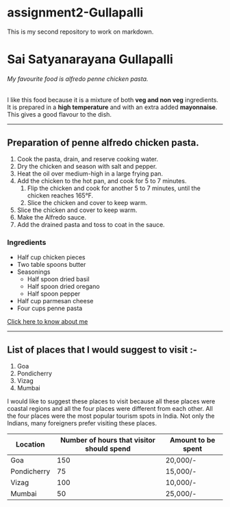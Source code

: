 # assignment2-Gullapalli
This is my second repository to work on markdown.

# Sai Satyanarayana Gullapalli
###### My favourite food is alfredo penne chicken pasta.

I like this food because it is a mixture of both **veg and non veg** ingredients. It is prepared in a **high temperature** and with an extra added **mayonnaise**. This gives a good flavour to the dish.

----

## Preparation of penne alfredo chicken pasta.
1. Cook the pasta, drain, and reserve cooking water.
1. Dry the chicken and season with salt and pepper.
1. Heat the oil over medium-high in a large frying pan.
1. Add the chicken to the hot pan, and cook for 5 to 7 minutes.
    1. Flip the chicken and cook for another 5 to 7 minutes, until the chicken reaches 165°F.
    2. Slice the chicken and cover to keep warm.
1. Slice the chicken and cover to keep warm.
1. Make the Alfredo sauce.
1. Add the drained pasta and toss to coat in the sauce.

### Ingredients
* Half cup chicken pieces
* Two table spoons butter
* Seasonings
    * Half spoon dried basil
    * Half spoon dried oregano
    * Half spoon pepper
* Half cup parmesan cheese
* Four cups penne pasta

[Click here to know about me](AboutMe.md)

----

## List of places that I would suggest to visit :-
1. Goa
1. Pondicherry
1. Vizag
1. Mumbai

I would like to suggest these places to visit because all these places were coastal regions and all the four places were different from each other. All the four places were the most popular tourism spots in India. Not only the Indians, many foreigners prefer visiting these places. 

|Location| Number of hours that visitor should spend | Amount to be spent |
|  ----      |        ----                           |  ----          |
|Goa         |          150                          |  20,000/-      |
|Pondicherry |          75                           |  15,000/-      |
|Vizag       |          100                          |  10,000/-      |
|Mumbai      |          50                           |  25,000/-      |

